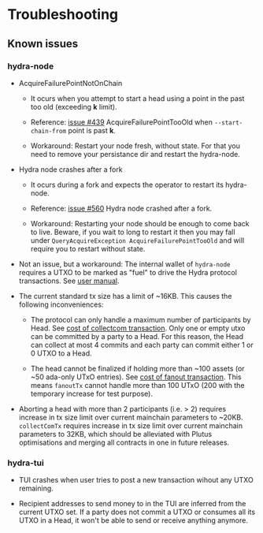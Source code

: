 # Troubleshooting

## Known issues

### hydra-node

- AcquireFailurePointNotOnChain

    + It ocurs when you attempt to start a head using a point in the past too old (exceeding **k** limit).

    + Reference: [issue #439](https://github.com/input-output-hk/hydra/issues/439) AcquireFailurePointTooOld when `--start-chain-from` point is past **k**.

    + Workaround: Restart your node fresh, without state. For that you need to remove your persistance dir and restart the hydra-node.

- Hydra node crashes after a fork

    + It ocurs during a fork and expects the operator to restart its hydra-node.

    + Reference: [issue #560](https://github.com/input-output-hk/hydra/issues/560) Hydra node crashed after a fork.
    
    + Workaround: Restarting your node should be enough to come back to live. Beware, if you wait to long to restart it then you may fall under `QueryAcquireException AcquireFailurePointTooOld` and will require you to restart without state.

- Not an issue, but a workaround: The internal wallet of `hydra-node` requires a UTXO to be marked as "fuel" to drive the Hydra protocol transactions. See [user manual](https://hydra.family/head-protocol/docs/getting-started/demo/with-docker/#seeding-the-network).

- The current standard tx size has a limit of ~16KB. This causes the following inconveniences:
    + The protocol can only handle a maximum number of participants by Head. See [cost of collectcom transaction](https://hydra.family/head-protocol/benchmarks/transaction-cost/#cost-of-collectcom-transaction). Only one or empty utxo can be committed by a party to a Head. For this reason, the Head can collect at most 4 commits and each party can commit either 1 or 0 UTXO to a Head.

    + The head cannot be finalized if holding more than ~100 assets (or ~50 ada-only UTxO entries). See [cost of fanout transaction](https://hydra.family/head-protocol/benchmarks/transaction-cost/#cost-of-fanout-transaction). This means `fanoutTx` cannot handle more than 100 UTxO (200 with the temporary increase for test purpose). 

- Aborting a head with more than 2 participants (i.e. > 2) requires increase in tx size limit over current mainchain parameters to ~20KB. `collectComTx` requires increase in tx size limit over current mainchain parameters to 32KB, which should be alleviated with Plutus optimisations and merging all contracts in one in future releases.

### hydra-tui

- TUI crashes when user tries to post a new transaction wihout any UTXO remaining.

- Recipient addresses to send money to in the TUI are inferred from the current UTXO set. If a party does not commit a UTXO or consumes all its UTXO in a Head, it won't be able to send or receive anything anymore.
